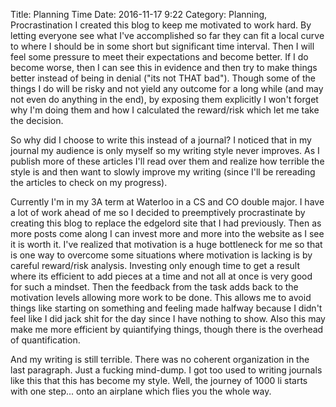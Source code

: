 Title: Planning Time
Date: 2016-11-17 9:22
Category: Planning, Procrastination
I created this blog to keep me motivated to work hard. By letting everyone see what I've accomplished so far they can fit a local curve to where I should be in some short but significant time interval. Then I will feel some pressure to meet their expectations and become better. If I do become worse, then I can see this in evidence and then try to make things better instead of being in denial ("its not THAT bad"). Though some of the things I do will be risky and not yield any outcome for a long while (and may not even do anything in the end), by exposing them explicitly I won't forget why I'm doing them and how I calculated the reward/risk which let me take the decision.

So why did I choose to write this instead of a journal? I noticed that in my journal my audience is only myself so my writing style never improves. As I publish more of these articles I'll read over them and realize how terrible the style is and then want to slowly improve my writing (since I'll be rereading the articles to check on my progress).

Currently I'm in my 3A term at Waterloo in a CS and CO double major. I have a lot of work ahead of me so I decided to preemptively procrastinate by creating this blog to replace the edgelord site that I had previously. Then as more posts come along I can invest more and more into the website as I see it is worth it. I've realized that motivation is a huge bottleneck for me so that is one way to overcome some situations where motivation is lacking is by careful reward/risk analysis. Investing only enough time to get a result where its efficient to add pieces at a time and not all at once is very good for such a mindset. Then the feedback from the task adds back to the motivation levels allowing more work to be done. This allows me to avoid things like starting on something and feeling made halfway because I didn't feel like I did jack shit for the day since I have nothing to show. Also this may make me more efficient by quiantifying things, though there is the overhead of quantification.

And my writing is still terrible. There was no coherent organization in the last paragraph. Just a fucking mind-dump. I got too used to writing journals like this that this has become my style. Well, the journey of 1000 li starts with one step... onto an airplane which flies you the whole way.
